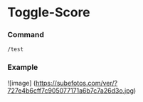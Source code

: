 # Toggle-Score

### Command

```/test```
### Example

![image]
(https://subefotos.com/ver/?727e4b6cff7c905077171a6b7c7a26d3o.jpg)
